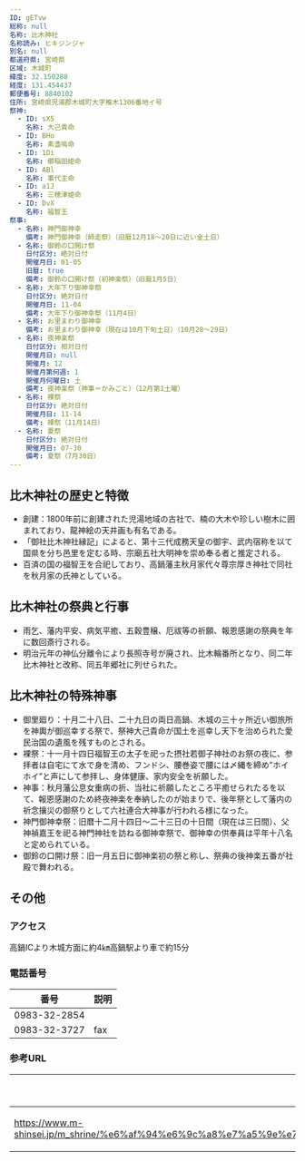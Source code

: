 ```yaml
---
ID: gETvw
総称: null
名称: 比木神社
名称読み: ヒキジンジャ
別名: null
都道府県: 宮崎県
区域: 木城町
緯度: 32.150288
経度: 131.454437
郵便番号: 8840102
住所: 宮崎県児湯郡木城町大字椎木1306番地イ号
祭神:
  - ID: sX5
    名称: 大己貴命
  - ID: BHo
    名称: 素盞嗚命
  - ID: 1Di
    名称: 櫛稲田姫命
  - ID: ABl
    名称: 事代主命
  - ID: a1J
    名称: 三穂津姫命
  - ID: DvX
    名称: 福智王
祭事:
  - 名称: 神門御神幸
    備考: 神門御神幸（師走祭）（旧暦12月18～20日に近い金土日）
  - 名称: 御鈴の口開け祭
    日付区分: 絶対日付
    開催月日: 01-05
    旧暦: true
    備考: 御鈴の口開け祭（初神楽祭）（旧暦1月5日）
  - 名称: 大年下り御神幸祭
    日付区分: 絶対日付
    開催月日: 11-04
    備考: 大年下り御神幸祭（11月4日）
  - 名称: お里まわり御神幸
    備考: お里まわり御神幸（現在は10月下旬土日）（10月28～29日）
  - 名称: 夜神楽祭
    日付区分: 相対日付
    開催月日: null
    開催月: 12
    開催月第何週: 1
    開催月何曜日: 土
    備考: 夜神楽祭（神事＝かみごと）（12月第1土曜）
  - 名称: 裸祭
    日付区分: 絶対日付
    開催月日: 11-14
    備考: 裸祭（11月14日）
  - 名称: 夏祭
    日付区分: 絶対日付
    開催月日: 07-30
    備考: 夏祭（7月30日）
---
```


## 比木神社の歴史と特徴

- 創建：1800年前に創建された児湯地域の古社で、楠の大木や珍しい樹木に囲まれており、龍神絵の天井画も有名である。
- 「御社比木神社縁記」によると、第十三代成務天皇の御宇、武内宿称を以て国県を分ち邑里を定むる時、宗廟五社大明神を崇め奉る者と推定される。
- 百済の国の福智王を合祀しており、高鍋藩主秋月家代々尊宗厚き神社で同社を秋月家の氏神としている。

## 比木神社の祭典と行事

- 雨乞、藩内平安、病気平癒、五穀豊穣、厄祓等の祈願、報恩感謝の祭典を年に数回斎行される。
- 明治元年の神仏分離令により長照寺号が廃され、比木輪番所となり、同二年比木神社と改称、同五年郷社に列せられた。

## 比木神社の特殊神事

- 御里廻り：十月二十八日、二十九日の両日高鍋、木城の三十ヶ所近い御旅所を神輿が御巡幸する祭で、祭神大己貴命が国土を巡幸し天下を治められた愛民治国の遺風を残すものとされる。
- 裸祭：十一月十四日福智王の太子を祀った摂社若御子神社のお祭の夜に、参拝者は自宅にて水で身を清め、フンドシ、腰巻姿で腰には〆縄を締め”ホイホイ”と声にして参拝し、身体健康、家内安全を祈願した。
- 神事：秋月藩公息女重病の折、当社に祈願したところ平癒せられたるを以て、報恩感謝のため終夜神楽を奉納したのが始まりで、後年祭として藩内の祈念攘災の御祭りとして六社連合大神事が行われる様になった。
- 神門御神幸祭：旧暦十二月十四日～二十三日の十日間（現在は三日間）、父神禎嘉王を祀る神門神社を訪ねる御神幸祭で、御神幸の供奉員は平年十八名と定められている。
- 御鈴の口開け祭：旧一月五日に御神楽初の祭と称し、祭典の後神楽五番が社殿で舞われる。

## その他

### アクセス

高鍋ICより木城方面に約4㎞高鍋駅より車で約15分

### 電話番号

| 番号         | 説明 |
| ------------ | ---- |
| 0983-32-2854 |      |
| 0983-32-3727 | fax  |

### 参考URL

| URL                                                                                                                                             | 説明   |
| ----------------------------------------------------------------------------------------------------------------------------------------------- | ------ |
| https://www.m-shinsei.jp/m_shrine/%e6%af%94%e6%9c%a8%e7%a5%9e%e7%a4%be%ef%bc%88%e3%81%b2%e3%81%8d%e3%81%98%e3%82%93%e3%81%98%e3%82%83%ef%bc%89/ | 神社庁 |
